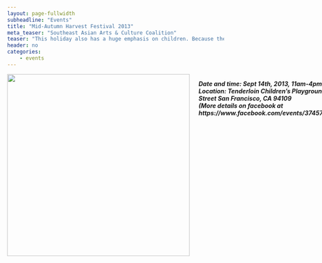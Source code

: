 ```yaml
---
layout: page-fullwidth
subheadline: "Events"
title: "Mid-Autumn Harvest Festival 2013"
meta_teaser: "Southeast Asian Arts & Culture Coalition"
teaser: "This holiday also has a huge emphasis on children. Because the summer’s harvest consisted of long hours of labor in the rice fields, it was thought that the festival helped many parents spend more time with their children and loved ones. In terms of food served at the festival, mooncakes have a cultural significance during this holiday. In ancient folklore, many believe that mooncakes were used to conceal secret messages during wartime. Mooncakes have a distinct flavor, and is made up of mainly egg yolk, lotus seeds, and ground beans."
header: no
categories:
    - events
---
```

<!--more-->
<div class="small-12 columns" style="padding: 0px; border-bottom: none;" markdown="1">

<img width="424" src="{{ site.urlimg }}/seaacc-logo.png">

<p style="font-style: italic; font-weight: bold; font-size: 1.0em">
Date and time: Sept 14th, 2013, 11am-4pm<br />
Location: Tenderloin Children’s Playground. 570 Ellis Street San Francisco, CA 94109<br />
(More details on facebook at https://www.facebook.com/events/374579819336897/)
</p>

Event details: This traditional holiday in Southeast Asia consists of three fundamental definitions:
- Thanksgiving: Give thanks and accept the year’s bountiful harvest.
- Gathering: Friends and family come together, a time of peace
- Praying: Many ask for material or abstract goods such as longevity, healthy family, beauty, a good job, etc.

This holiday also has a huge emphasis on children. Because the summer’s harvest consisted of long hours of labor in the rice fields, it was thought that the festival helped many parents spend more time with their children and loved ones. In terms of food served at the festival, mooncakes have a cultural significance during this holiday. In ancient folklore, many believe that mooncakes were used to conceal secret messages during wartime. Mooncakes have a distinct flavor, and is made up of mainly egg yolk, lotus seeds, and ground beans.

The event will have a wide range of activities and performances from different arts and cultural groups across the San Francisco bay area. There will be many ways for kids and adults to have fun and learn more about various Southeast Asian cultures through media and interactive social activities. People will also be able to try a spectrum of food and drinks from different ethnic backgrounds.

In Southeast Asia, each country celebrates this holiday in their own unique way, and at different times of the year. SEAACC acknowledges that, and chooses to celebrate it all in one day as a symbol of the unification between Southeast Asian cultures.

The 3rd Annual Mid-Autumn Harvest Festival is supported by the SOMArts Cultural Center’s Technical Services Program, which provides subsidized rental rates for wheelchair-accessible lifts, staging, catwalks, bleachers, P.A. systems and consultation for San Francisco’s many street fairs, festivals and community events. SOMArts receives support from the San Francisco Arts Commission’s Community Arts and Education Program with funding from Grants for the Arts/The Hotel Tax Fund.

The mission of SOMArts is to promote and nurture art on the community level and foster an appreciation of and respect for all cultures. To find out about SOMArts classes, events and exhibitions, please visit www.somarts.org.

<img width="100%" src="http://74.220.215.61/~seaaccsf/galleries/images/2013/MAHF_poster_web.jpg">
<div class="small-12" style="padding: 0px; border-bottom: none;">
    {% include next-previous-post-in-category %}
</div>
</div>
